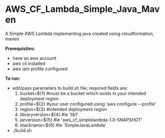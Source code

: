 # AWS_CF_Lambda_Simple_Java_Maven
A Simple AWS Lambda implementing java created using cloudformation, maven 

**Prerequisites:**
- have an aws account
- aws cli installed
- aws iam profile configured

**To run:**
- edit/pass parameters to build.sh file; required fields are:
  1. bucket=${1} #must be a bucket which exists in your intended deployment region
  2. profile=${2} #your user configured using 'aws configure --profile'
  3. region=${3} #intended deployment region
  4. libraryversion=${4} #ie 'lib1'
  5. jarversion=${5} #ie 'aws_cf_simplelambda-1.0-SNAPSHOT'
  6. stackname=${6} #ie 'SimpleJavaLambda'
- ./build.sh
